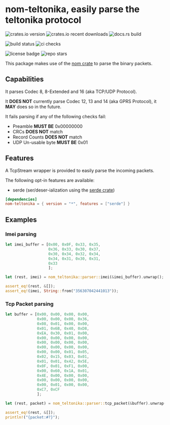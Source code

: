 # nom-teltonika, easily parse the teltonika protocol

![crates.io version](https://img.shields.io/crates/v/nom-teltonika?style=flat-square)
![crates.io recent downloads](https://img.shields.io/crates/dr/nom-teltonika?style=flat-square)
![docs.rs build](https://img.shields.io/docsrs/nom-teltonika?style=flat-square)

![build status](https://img.shields.io/github/actions/workflow/status/DamianoPellegrini/nom-teltonika/test_and_release.yml?style=flat-square)
![ci checks](https://img.shields.io/github/checks-status/DamianoPellegrini/nom-teltonika/main?style=flat-square)

![license badge](https://img.shields.io/crates/l/nom-teltonika?style=flat-square)
![repo stars](https://img.shields.io/github/stars/DamianoPellegrini/nom-teltonika?style=social)

This package makes use of the [nom crate](https://docs.rs/nom) to parse the binary packets.

## Capabilities

It parses Codec 8, 8-Extended and 16 (aka TCP/UDP Protocol).

It **DOES NOT** currently parse Codec 12, 13 and 14 (aka GPRS Protocol), it **MAY** does so in the future.

It fails parsing if any of the following checks fail:

- Preamble **MUST BE** 0x00000000
- CRCs **DOES NOT** match
- Record Counts **DOES NOT** match
- UDP Un-usable byte **MUST BE** 0x01

## Features

A TcpStream wrapper is provided to easily parse the incoming packets.

The following opt-in features are available:

- serde (ser/deser-ialization using the [serde crate](https://docs.rs/serde))

```toml
[dependencies]
nom-teltonika = { version = "*", features = ["serde"] }
```

## Examples

### Imei parsing

```rust
let imei_buffer = [0x00, 0x0F, 0x33, 0x35,
                   0x36, 0x33, 0x30, 0x37,
                   0x30, 0x34, 0x32, 0x34,
                   0x34, 0x31, 0x30, 0x31,
                   0x33
                   ];

let (rest, imei) = nom_teltonika::parser::imei(&imei_buffer).unwrap();

assert_eq!(rest, &[]);
assert_eq!(imei, String::from("356307042441013"));
```

### Tcp Packet parsing

```rust
let buffer = [0x00, 0x00, 0x00, 0x00,
              0x00, 0x00, 0x00, 0x36,
              0x08, 0x01, 0x00, 0x00,
              0x01, 0x6B, 0x40, 0xD8,
              0xEA, 0x30, 0x01, 0x00,
              0x00, 0x00, 0x00, 0x00,
              0x00, 0x00, 0x00, 0x00,
              0x00, 0x00, 0x00, 0x00,
              0x00, 0x00, 0x01, 0x05,
              0x02, 0x15, 0x03, 0x01,
              0x01, 0x01, 0x42, 0x5E,
              0x0F, 0x01, 0xF1, 0x00,
              0x00, 0x60, 0x1A, 0x01,
              0x4E, 0x00, 0x00, 0x00,
              0x00, 0x00, 0x00, 0x00,
              0x00, 0x01, 0x00, 0x00,
              0xC7, 0xCF
              ];

let (rest, packet) = nom_teltonika::parser::tcp_packet(&buffer).unwrap();

assert_eq!(rest, &[]);
println!("{packet:#?}");
```
